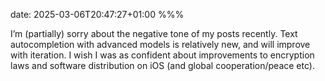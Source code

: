 date: 2025-03-06T20:47:27+01:00
%%%

I’m (partially) sorry about the negative tone of my posts recently. Text autocompletion with advanced models is relatively new, and will improve with iteration. I wish I was as confident about improvements to encryption laws and software distribution on iOS (and global cooperation/peace etc).
